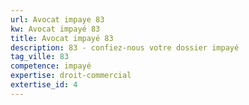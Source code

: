 ```yaml
---
url: Avocat impaye 83
kw: Avocat impayé 83
title: Avocat impayé 83
description: 83 - confiez-nous votre dossier impayé
tag_ville: 83
competence: impayé
expertise: droit-commercial
extertise_id: 4
---
```

